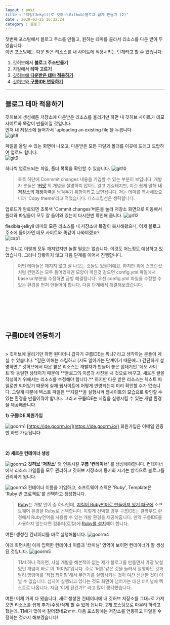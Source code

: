 ```yaml
---
layout : post
title : "지킬(Jekyll)로 깃허브(Github)블로그 쉽게 만들기 (2)"  
date : 2020-03-25 16:32:24
category : 블로그
--- 
```

첫번째 포스팅에서 블로그 주소를 만들고, 원하는 테마를 골라서 리소스를 다운 받아 두었습니다.  
이번 포스팅에는 다운 받은 리소스를 내 사이트에 적용시키는 단계라고 할 수 있습니다.


1) 깃허브에서 **블로그 주소만들기**  
2) 지킬에서 **테마 고르기**  
3) [깃허브에 **다운받은 테마 적용하기**](#chapter-3)  
4) [깃허브와 **구름IDE 연동하기**](#chapter-4) 


 
---

<a id="chapter-3"></a>
## 블로그 테마 적용하기

깃허브에 생성해둔 저장소에 다운받은 리소스를 올리기만 하면 내 깃허브 사이트가 데모 사이트와 똑같이 만들어질 것입니다.  
먼저 내 저장소에 들어가서 'uploading an existing file'을 누릅니다.  
![git8](https://user-images.githubusercontent.com/60729752/77621207-583ace00-6f7f-11ea-9a82-30cc89d99282.png)  


파일을 올릴 수 있는 화면이 나오고, 다운받은 모든 파일과 폴더를 이곳에 드래그 드랍하여 업로드 합니다.  
![git9](https://user-images.githubusercontent.com/60729752/77627131-c4223400-6f89-11ea-8388-9121db5a1b3b.png)


하나씩 업로드되는 파일, 폴더 목록을 확인할 수 있습니다.
![git10](https://user-images.githubusercontent.com/60729752/77668237-7f68be00-6fc6-11ea-9c2a-0aac5ec55d2a.png)

> 목록 하단에 Conmmit changes 내용을 기입할 수 있는 부분이 보입니다. 개발자 분들은 '[커밋](https://backlog.com/git-tutorial/kr/intro/intro1_3.html)'의 개념을 설명하지 않아도 알고 계실테지만, 이건 쉽게 말해 **내 저장소의 개정이력**을 남겨두기 위함이라고 보면됩니다. 저는 테마를 복사해왔으니까 'Copy theme'라고 적었습니다. 디스크립션은 생략합니다.  

업로드가 완료되면 초록색 'Commit changes'버튼을 눌러 저장소 화면으로 이동해서 폴더와 파일들이 모두 잘 들어와 있는지 다시한번 확인해 줍니다.
![git12](https://user-images.githubusercontent.com/60729752/77626972-7b6a7b00-6f89-11ea-963e-115f4a693dde.png)


flexibla-jelkyll 테마의 모든 리소스를 내 저장소에 똑같이 복사해왔으니, 이제 블로그 주소에 들어가면 데모 사이트와 똑같이 나와야겠죠?  
![cap1](https://user-images.githubusercontent.com/60729752/77668518-da021a00-6fc6-11ea-8619-c0728727fb6d.png)

는 아니고 이렇게 모두 깨져있지만 놀랄 필요는 없습니다. 이것도 어느정도 예상하고 있었습니다. 그러니 당황하지 않고 다음 단계를 이어서 진행합니다.  

> 어떤 테마들은 깨지지 않고 잘 나오는 것들도 있을거예요. 하지만 위에 스크린샷처럼 컨텐츠는 모두 들어있지만 모양이 깨진것 같으면 config.yml 파일에서 base url부분을 수정하면 금방 해결됩니다. 우선 config.yml 파일을 수정할 수 있는 환경을 먼저 만들어야 합니다. 다음 단계에서 해결해보겠습니다.

<br><br><br>
---
<a id="chapter-4"></a>
## 구름IDE에 연동하기

<br>
> 깃허브에 올리기만 하면 된다더니 갑자기 구름IDE는 뭐냐? 라고 생각하는 분들이 계실 수 있습니다. *깊은 이해는 스킵하고 (저도 알아가는 단계이기 때문에...) 간단하게 설명하면,* 깃허브에서 다운 받은 리소스는 개발자가 만들어 놓은 껍데기인 '데모 사이트'와 동일한 상태이기 때문에 **블로그의 이름과 사진을 내 것으로 바꾸고, 새로운 글을 작성하기 위해서는 리소스를 수정해야 합니다.**  
하지만 다운 받은 리소스는 텍스트 파일로만 되어있기 때문에 실제 웹사이트에 어떻게 반영되는지 미리 확인할 수가 없습니다.  
그렇게 때문에 텍스트 파일은 **지킬**을 실행시켜 웹사이트의 모습으로 확인할 수 있는 환경을 만들어줘야 합니다. 그리고 구름IDE는 지킬을 실행시킬 수 있는 개발 환경을 제공해줍니다.  

<br>

**1) 구름IDE 회원가입**  


![goorm1](https://user-images.githubusercontent.com/60729752/77614852-4c480f80-6f71-11ea-8514-6e5c7778e341.png)
[https://ide.goorm.io/](https://ide.goorm.io/) 회원가입은 이메일 인증만 하면 가능됩니다.  

<br>

**2) 새로운 컨테이너 생성** 

![goorm2](https://user-images.githubusercontent.com/60729752/77614858-4eaa6980-6f71-11ea-9191-9f22930f5040.png)
**깃허브 '저장소'** 와 연동시킬 **구름 '컨테이너'** 를 생성해야합니다. 컨테이너에서 리소스 파일들을 모두 관리하고 깃허브 저장소에 동기화 시키는 방식으로 블로그를 관리하게 됩니다.  

![goorm3](https://user-images.githubusercontent.com/60729752/77618005-d778d380-6f78-11ea-855a-d8a15914fecf.png)
컨테이너 이름을 기입하고, 소프트웨어 스펙은 'Ruby', Template은 'Ruby 빈 프로젝트'를 선택하고 생성합니다.  


>[Ruby](https://ko.wikipedia.org/wiki/%EB%A3%A8%EB%B9%84_%ED%94%84%EB%A1%9C%EA%B7%B8%EB%9E%98%EB%B0%8D_%EC%96%B8%EC%96%B4)는 개발 언어 중 하나인데, [지킬이 Ruby언어로 만들어져 있기 때문에](https://jekyllrb-ko.github.io/docs/ruby-101/#gems) 소프트웨어 환경을 Ruby로 선택합니다. 이렇게 선택할 경우 구름IDE는 클라우드 환경에서 Ruby언어를 사용할 수 있는 개발 환경을 제공해줍니다. 만약 구름IDE를 사용하지 않는다면 컴퓨터(로컬)에 [Ruby를 설치](https://rubyinstaller.org/)해야 합니다. 

여튼! 생성한 컨테이너를 바로 실행해봅니다.
![goorm4](https://user-images.githubusercontent.com/60729752/77618012-dba4f100-6f78-11ea-9481-a8fab25437cd.png)

아래 화면처럼 아까 입력한 컨테이너 이름과 '터미널' 영역이 보이면 컨테이너가 잘 생성된 것입니다. 
![goorm5](https://user-images.githubusercontent.com/60729752/77618017-dc3d8780-6f78-11ea-9ff7-a715f6938c27.png)


>TMI 하나 적자면, 사실 개발을 해본적이 없는 제가 블로그를 만들면서 가장 낯설었던 개념이 바로 이 '터미널'입니다. 주로 '버튼'같은 것을 눌러서 실행하던 것과 달리 명령어를 '직접 타이핑'해서 무언가를 실행시키는 것이 여간 신선한 것이 아닐 수 없습니다. 심지어 실행되고 있다는 것도 화면이 넘어가는 대신 터미널에 텍스트로 나옵니다. 지금 '이게 된건가?' 라고 많이 생각했습니다.  


여튼! 이제 거의 다 됐습니다. 새로 생성한 컨테이너에 내 깃허브 저장소를 그대~로 가져오면 리소스를 쉽게 추가/수정/삭제 할 수 있게 됩니다. 2개 포스팅으로 마무리 하려고 했는데, TMI가 많아서 길어졌네요ㅠㅠ. 다음 포스팅에는 저장소를 연동하고 파일을 수정하는 것까지 해보겠습니다! 
